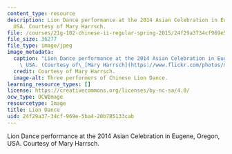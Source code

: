 ```yaml
---
content_type: resource
description: Lion Dance performance at the 2014 Asian Celebration in Eugene, Oregon,
  USA. Courtesy of Mary Harrsch.
file: /courses/21g-102-chinese-ii-regular-spring-2015/24f29a3734cf969e5ba420b785133cab_21g-102s15.jpg
file_size: 36277
file_type: image/jpeg
image_metadata:
  caption: "Lion Dance performance at the 2014 Asian Celebration in Eugene, Oregon,\
    \ USA. (Courtesy of\_[Mary Harrsch](https://www.flickr.com/photos/mharrsch/15603592924/).)"
  credit: Courtesy of Mary Harrsch.
  image-alt: Three performers of Chinese Lion Dance.
learning_resource_types: []
license: https://creativecommons.org/licenses/by-nc-sa/4.0/
ocw_type: OCWImage
resourcetype: Image
title: Lion Dance
uid: 24f29a37-34cf-969e-5ba4-20b785133cab
---
```

Lion Dance performance at the 2014 Asian Celebration in Eugene, Oregon, USA. Courtesy of Mary Harrsch.